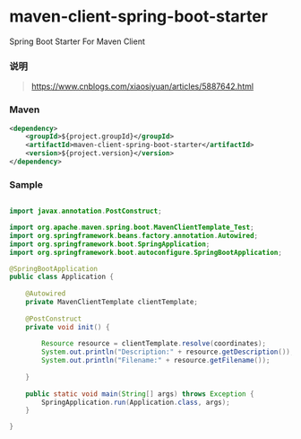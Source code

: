 # maven-client-spring-boot-starter
Spring Boot Starter For Maven Client

### 说明

 > https://www.cnblogs.com/xiaosiyuan/articles/5887642.html

### Maven

``` xml
<dependency>
	<groupId>${project.groupId}</groupId>
	<artifactId>maven-client-spring-boot-starter</artifactId>
	<version>${project.version}</version>
</dependency>
```

### Sample

```java

import javax.annotation.PostConstruct;

import org.apache.maven.spring.boot.MavenClientTemplate_Test;
import org.springframework.beans.factory.annotation.Autowired;
import org.springframework.boot.SpringApplication;
import org.springframework.boot.autoconfigure.SpringBootApplication;

@SpringBootApplication
public class Application {
	
	@Autowired
	private MavenClientTemplate clientTemplate;
	
	@PostConstruct
	private void init() {
		
		Resource resource = clientTemplate.resolve(coordinates);
		System.out.println("Description:" + resource.getDescription());
		System.out.println("Filename:" + resource.getFilename());
		
	}
	
	public static void main(String[] args) throws Exception {
		SpringApplication.run(Application.class, args);
	}

}

```
